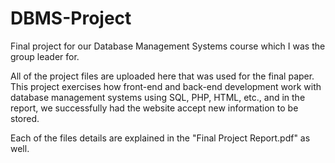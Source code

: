 # DBMS-Project
Final project for our Database Management Systems course which I was the group leader for.

All of the project files are uploaded here that was used for the final paper. This project exercises how front-end and back-end development work with database management systems using SQL, PHP, HTML, etc., and in the report, we successfully had the website accept new information to be stored.

Each of the files details are explained in the "Final Project Report.pdf" as well.
